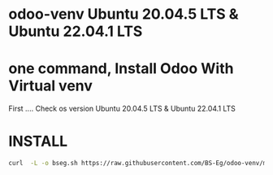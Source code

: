 # odoo-venv  Ubuntu 20.04.5 LTS & Ubuntu 22.04.1 LTS

#  one command, Install Odoo With Virtual venv 

First ....  Check os version Ubuntu 20.04.5 LTS & Ubuntu 22.04.1 LTS


# INSTALL
``` bash
curl  -L -o bseg.sh https://raw.githubusercontent.com/BS-Eg/odoo-venv/main/odoo-venv.sh  && chmod +x odoo-venv.sh && ./odoo-venv.sh
```

